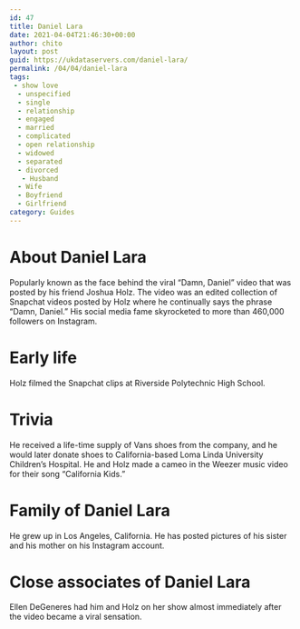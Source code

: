 ```yaml
---
id: 47
title: Daniel Lara
date: 2021-04-04T21:46:30+00:00
author: chito
layout: post
guid: https://ukdataservers.com/daniel-lara/
permalink: /04/04/daniel-lara
tags:
 - show love
  - unspecified
  - single
  - relationship
  - engaged
  - married
  - complicated
  - open relationship
  - widowed
  - separated
  - divorced
   - Husband
  - Wife
  - Boyfriend
  - Girlfriend
category: Guides
---
```




  
  
#  About Daniel Lara
                  
                  
                  
Popularly known as the face behind the viral &#8220;Damn, Daniel&#8221; video that was posted by his friend Joshua Holz. The video was an edited collection of Snapchat videos posted by Holz where he continually says the phrase &#8220;Damn, Daniel.&#8221; His social media fame skyrocketed to more than 460,000 followers on Instagram.
                  
                
                
                
# Early life
                  
                  
                  
Holz filmed the Snapchat clips at Riverside Polytechnic High School. 
                  
                
                
                
# Trivia
                  
                  
                  
He received a life-time supply of Vans shoes from the company, and he would later donate shoes to California-based Loma Linda University Children&#8217;s Hospital. He and Holz made a cameo in the Weezer music video for their song &#8220;California Kids.&#8221;
                  
                
                
                
# Family of Daniel Lara
                  
                  
                  
He grew up in Los Angeles, California. He has posted pictures of his sister and his mother on his Instagram account. 
                  
                
                
                
# Close associates of Daniel Lara
                  
                  
                  
Ellen DeGeneres had him and Holz on her show almost immediately after the video became a viral sensation.
                  
                
              
            
          
          
          
    
    
  
